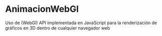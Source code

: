 # AnimacionWebGl
Uso de (WebGl) API implementada en JavaScript para la renderización de gráficos en 3D dentro de cualquier navegador web
